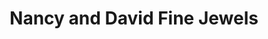 ---
title: "Nancy and David Fine Jewels"
url: /millburn/nancy-and-david-fine-jewels/
shop: Schmuck
---